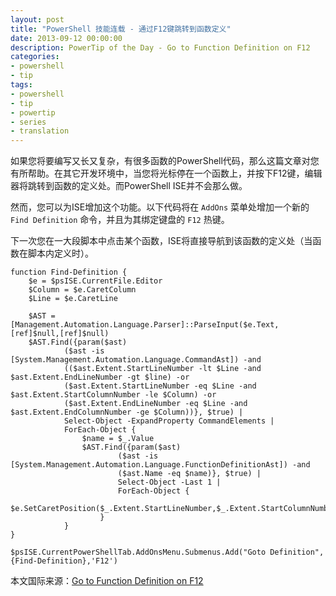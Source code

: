 ```yaml
---
layout: post
title: "PowerShell 技能连载 - 通过F12键跳转到函数定义"
date: 2013-09-12 00:00:00
description: PowerTip of the Day - Go to Function Definition on F12
categories:
- powershell
- tip
tags:
- powershell
- tip
- powertip
- series
- translation
---
```

如果您将要编写又长又复杂，有很多函数的PowerShell代码，那么这篇文章对您有所帮助。在其它开发环境中，当您将光标停在一个函数上，并按下F12键，编辑器将跳转到函数的定义处。而PowerShell ISE并不会那么做。

然而，您可以为ISE增加这个功能。以下代码将在 `AddOns` 菜单处增加一个新的 `Find Definition` 命令，并且为其绑定键盘的 `F12` 热键。

下一次您在一大段脚本中点击某个函数，ISE将直接导航到该函数的定义处（当函数在脚本内定义时）。

	function Find-Definition {
	    $e = $psISE.CurrentFile.Editor
	    $Column = $e.CaretColumn
	    $Line = $e.CaretLine
	    
	    $AST = [Management.Automation.Language.Parser]::ParseInput($e.Text,[ref]$null,[ref]$null)
	    $AST.Find({param($ast)
	            ($ast -is [System.Management.Automation.Language.CommandAst]) -and
	            (($ast.Extent.StartLineNumber -lt $Line -and $ast.Extent.EndLineNumber -gt $line) -or
	            ($ast.Extent.StartLineNumber -eq $Line -and $ast.Extent.StartColumnNumber -le $Column) -or
	            ($ast.Extent.EndLineNumber -eq $Line -and $ast.Extent.EndColumnNumber -ge $Column))}, $true) |
	            Select-Object -ExpandProperty CommandElements |
	            ForEach-Object {
	                $name = $_.Value  
	                $AST.Find({param($ast)
	                        ($ast -is [System.Management.Automation.Language.FunctionDefinitionAst]) -and
	                        ($ast.Name -eq $name)}, $true) |
	                        Select-Object -Last 1 |
	                        ForEach-Object {
	                            $e.SetCaretPosition($_.Extent.StartLineNumber,$_.Extent.StartColumnNumber)
	                    }
	            }
	}

	$psISE.CurrentPowerShellTab.AddOnsMenu.Submenus.Add("Goto Definition",{Find-Definition},'F12') 

<!--more-->

本文国际来源：[Go to Function Definition on F12](http://community.idera.com/powershell/powertips/b/tips/posts/go-to-function-definition-on-f12)
